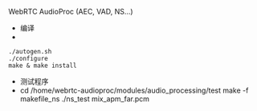 WebRTC AudioProc (AEC, VAD, NS...)


- 编译
-

	./autogen.sh
	./configure
	make & make install
	
- 测试程序
-
	cd /home/webrtc-audioproc/modules/audio_processing/test
	make -f makefile_ns
	./ns_test mix_apm_far.pcm 

